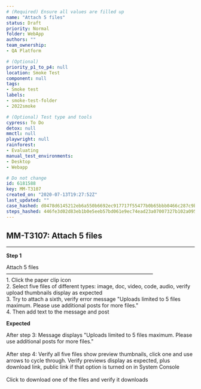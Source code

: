 ```yaml
---
# (Required) Ensure all values are filled up
name: "Attach 5 files"
status: Draft
priority: Normal
folder: WebApp
authors: ""
team_ownership: 
- QA Platform

# (Optional)
priority_p1_to_p4: null
location: Smoke Test
component: null
tags: 
- Smoke test
labels: 
- smoke-test-folder
- 2022smoke

# (Optional) Test type and tools
cypress: To Do
detox: null
mmctl: null
playwright: null
rainforest: 
- Evaluating
manual_test_environments: 
- Desktop
- Webapp

# Do not change
id: 6181588
key: MM-T3107
created_on: "2020-07-13T19:27:52Z"
last_updated: ""
case_hashed: d0478d6145212eb6a550b6692ec917717f55477b0b65bbb0466c287c9b026537a7269dd196a9de91041336ec9ab7405c
steps_hashed: 446fe3d02d83eb1b0e5eeb57bd061e9ec74ead23a07007327b102a0952cd2f4e86e1a27a46afc94f3e94ab3ba4f7bc44
---
```


<!-- (Auto-generated) Based on frontmatter's "key" and "name" -->

## MM-T3107: Attach 5 files

---

**Step 1**

Attach 5 files\
————————————————————————————\
1\. Click the paper clip icon\
2\. Select five files of different types: image, doc, video, code, audio, verify upload thumbnails display as expected\
3\. Try to attach a sixth, verify error message "Uploads limited to 5 files maximum. Please use additional posts for more files."\
4\. Then add text to the message and post

**Expected**

After step 3: Message displays "Uploads limited to 5 files maximum. Please use additional posts for more files."\
\
After step 4: Verify all five files show preview thumbnails, click one and use arrows to cycle through. Verify previews display as expected, plus download link, public link if that option is turned on in System Console\
\
Click to download one of the files and verify it downloads

